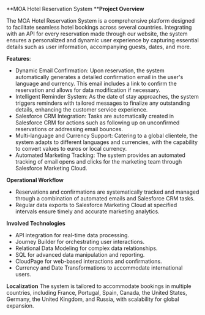 **MOA Hotel Reservation System
****Project Overview**

The MOA Hotel Reservation System is a comprehensive platform designed to facilitate seamless hotel bookings across several countries. Integrating with an API for every reservation made through our website, the system ensures a personalized and dynamic user experience by capturing essential details such as user information, accompanying guests, dates, and more.

**Features**:

- Dynamic Email Confirmation: Upon reservation, the system automatically generates a detailed confirmation email in the user's language and currency. This email includes a link to confirm the reservation and allows for data modification if necessary.
- Intelligent Reminder System: As the date of stay approaches, the system triggers reminders with tailored messages to finalize any outstanding details, enhancing the customer service experience.
- Salesforce CRM Integration: Tasks are automatically created in Salesforce CRM for actions such as following up on unconfirmed reservations or addressing email bounces.
- Multi-language and Currency Support: Catering to a global clientele, the system adapts to different languages and currencies, with the capability to convert values to euros or local currency.
- Automated Marketing Tracking: The system provides an automated tracking of email opens and clicks for the marketing team through Salesforce Marketing Cloud.

**Operational Workflow**
- Reservations and confirmations are systematically tracked and managed through a combination of automated emails and Salesforce CRM tasks.
- Regular data exports to Salesforce Marketing Cloud at specified intervals ensure timely and accurate marketing analytics.

**Involved Technologies**
- API integration for real-time data processing.
- Journey Builder for orchestrating user interactions.
- Relational Data Modeling for complex data relationships.
- SQL for advanced data manipulation and reporting.
- CloudPage for web-based interactions and confirmations.
- Currency and Date Transformations to accommodate international users.

**Localization**
The system is tailored to accommodate bookings in multiple countries, including France, Portugal, Spain, Canada, the United States, Germany, the United Kingdom, and Russia, with scalability for global expansion.
